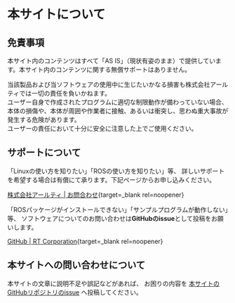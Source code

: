 # 本サイトについて

## 免責事項

本サイト内のコンテンツはすべて「AS IS」（現状有姿のまま）で提供しています。本サイト内のコンテンツに関する無償サポートはありません。

当該製品および当ソフトウェアの使用中に生じたいかなる損害も株式会社アールティでは一切の責任を負いかねます。  
ユーザー自身で作成されたプログラムに適切な制限動作が備わっていない場合、本体の損傷や、本体が周囲や作業者に接触、あるいは衝突し、思わぬ重大事故が発生する危険があります。  
ユーザーの責任において十分に安全に注意した上でご使用ください。

## サポートについて

「Linuxの使い方を知りたい」「ROSの使い方を知りたい」等、
詳しいサポートを希望する場合は有償にて承ります。下記ページからお申し込みください。

[株式会社アールティ | お問合わせ](https://rt-net.jp/company/inquiries/){target=_blank rel=noopener}

「ROSパッケージがインストールできない」「サンプルプログラムが動作しない」等、
ソフトウェアについてのお問い合わせは**GitHubのissue**として投稿をお願いします。

[GitHub | RT Corporation](https://github.com/rt-net){target=_blank rel=noopener}

## 本サイトへの問い合わせについて

本サイトの文章に説明不足や誤記などがあれば、
お困りの内容を
[本サイトのGitHubリポジトリのissue](https://github.com/rt-net/e-manual/issues/new?assignees=&labels=Type%3A+Feature&template=feature_request_ja.md&title=)
へ投稿してください。
